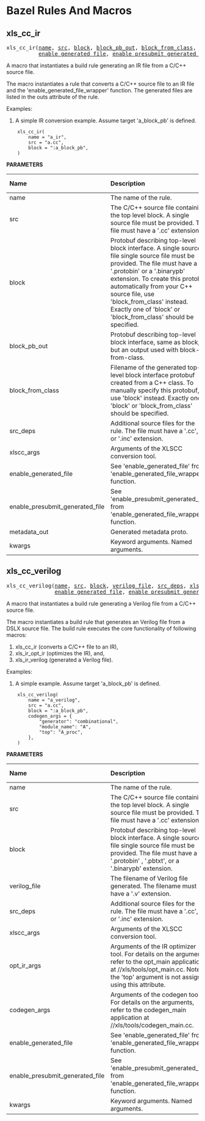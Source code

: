 <!-- DO NOT EDIT THIS FILE -->
<!-- Generated with Stardoc: http://skydoc.bazel.build -->

# Bazel Rules And Macros

<!-- DO NOT REMOVE! Placeholder for TOC. -->

<a id="xls_cc_ir"></a>

## xls_cc_ir

<pre>
xls_cc_ir(<a href="#xls_cc_ir-name">name</a>, <a href="#xls_cc_ir-src">src</a>, <a href="#xls_cc_ir-block">block</a>, <a href="#xls_cc_ir-block_pb_out">block_pb_out</a>, <a href="#xls_cc_ir-block_from_class">block_from_class</a>, <a href="#xls_cc_ir-src_deps">src_deps</a>, <a href="#xls_cc_ir-xlscc_args">xlscc_args</a>,
          <a href="#xls_cc_ir-enable_generated_file">enable_generated_file</a>, <a href="#xls_cc_ir-enable_presubmit_generated_file">enable_presubmit_generated_file</a>, <a href="#xls_cc_ir-metadata_out">metadata_out</a>, <a href="#xls_cc_ir-kwargs">kwargs</a>)
</pre>

A macro that instantiates a build rule generating an IR file from a C/C++ source file.

The macro instantiates a rule that converts a C/C++ source file to an IR
file and the 'enable_generated_file_wrapper' function. The generated files
are listed in the outs attribute of the rule.

Examples:

1) A simple IR conversion example. Assume target 'a_block_pb' is defined.

```
    xls_cc_ir(
        name = "a_ir",
        src = "a.cc",
        block = ":a_block_pb",
    )
```


**PARAMETERS**


| Name  | Description | Default Value |
| :------------- | :------------- | :------------- |
| <a id="xls_cc_ir-name"></a>name |  The name of the rule.   |  none |
| <a id="xls_cc_ir-src"></a>src |  The C/C++ source file containing the top level block. A single source file must be provided. The file must have a '.cc' extension.   |  none |
| <a id="xls_cc_ir-block"></a>block |  Protobuf describing top-level block interface. A single source file single source file must be provided. The file must have a '.protobin' or a '.binarypb' extension. To create this protobuf automatically from your C++ source file, use 'block_from_class' instead. Exactly one of 'block' or 'block_from_class' should be specified.   |  <code>None</code> |
| <a id="xls_cc_ir-block_pb_out"></a>block_pb_out |  Protobuf describing top-level block interface, same as block, but an output used with block-from-class.   |  <code>None</code> |
| <a id="xls_cc_ir-block_from_class"></a>block_from_class |  Filename of the generated top-level block interface protobuf created from a C++ class. To manually specify this protobuf, use 'block' instead. Exactly one of 'block' or 'block_from_class' should be specified.   |  <code>None</code> |
| <a id="xls_cc_ir-src_deps"></a>src_deps |  Additional source files for the rule. The file must have a '.cc', '.h' or '.inc' extension.   |  <code>[]</code> |
| <a id="xls_cc_ir-xlscc_args"></a>xlscc_args |  Arguments of the XLSCC conversion tool.   |  <code>{}</code> |
| <a id="xls_cc_ir-enable_generated_file"></a>enable_generated_file |  See 'enable_generated_file' from 'enable_generated_file_wrapper' function.   |  <code>True</code> |
| <a id="xls_cc_ir-enable_presubmit_generated_file"></a>enable_presubmit_generated_file |  See 'enable_presubmit_generated_file' from 'enable_generated_file_wrapper' function.   |  <code>False</code> |
| <a id="xls_cc_ir-metadata_out"></a>metadata_out |  Generated metadata proto.   |  <code>None</code> |
| <a id="xls_cc_ir-kwargs"></a>kwargs |  Keyword arguments. Named arguments.   |  none |


<a id="xls_cc_verilog"></a>

## xls_cc_verilog

<pre>
xls_cc_verilog(<a href="#xls_cc_verilog-name">name</a>, <a href="#xls_cc_verilog-src">src</a>, <a href="#xls_cc_verilog-block">block</a>, <a href="#xls_cc_verilog-verilog_file">verilog_file</a>, <a href="#xls_cc_verilog-src_deps">src_deps</a>, <a href="#xls_cc_verilog-xlscc_args">xlscc_args</a>, <a href="#xls_cc_verilog-opt_ir_args">opt_ir_args</a>, <a href="#xls_cc_verilog-codegen_args">codegen_args</a>,
               <a href="#xls_cc_verilog-enable_generated_file">enable_generated_file</a>, <a href="#xls_cc_verilog-enable_presubmit_generated_file">enable_presubmit_generated_file</a>, <a href="#xls_cc_verilog-kwargs">kwargs</a>)
</pre>

A macro that instantiates a build rule generating a Verilog file from a C/C++ source file.

The macro instantiates a build rule that generates an Verilog file from
a DSLX source file. The build rule executes the core functionality of
following macros:

1. xls_cc_ir (converts a C/C++ file to an IR),
1. xls_ir_opt_ir (optimizes the IR), and,
1. xls_ir_verilog (generated a Verilog file).

Examples:

1) A simple example. Assume target 'a_block_pb' is defined.

```
    xls_cc_verilog(
        name = "a_verilog",
        src = "a.cc",
        block = ":a_block_pb",
        codegen_args = {
            "generator": "combinational",
            "module_name": "A",
            "top": "A_proc",
        },
    )
```


**PARAMETERS**


| Name  | Description | Default Value |
| :------------- | :------------- | :------------- |
| <a id="xls_cc_verilog-name"></a>name |  The name of the rule.   |  none |
| <a id="xls_cc_verilog-src"></a>src |  The C/C++ source file containing the top level block. A single source file must be provided. The file must have a '.cc' extension.   |  none |
| <a id="xls_cc_verilog-block"></a>block |  Protobuf describing top-level block interface. A single source file single source file must be provided. The file must have a '.protobin' , '.pbtxt', or a '.binarypb' extension.   |  none |
| <a id="xls_cc_verilog-verilog_file"></a>verilog_file |  The filename of Verilog file generated. The filename must have a '.v' extension.   |  none |
| <a id="xls_cc_verilog-src_deps"></a>src_deps |  Additional source files for the rule. The file must have a '.cc', '.h' or '.inc' extension.   |  <code>[]</code> |
| <a id="xls_cc_verilog-xlscc_args"></a>xlscc_args |  Arguments of the XLSCC conversion tool.   |  <code>{}</code> |
| <a id="xls_cc_verilog-opt_ir_args"></a>opt_ir_args |  Arguments of the IR optimizer tool. For details on the arguments, refer to the opt_main application at //xls/tools/opt_main.cc. Note: the 'top' argument is not assigned using this attribute.   |  <code>{}</code> |
| <a id="xls_cc_verilog-codegen_args"></a>codegen_args |  Arguments of the codegen tool. For details on the arguments, refer to the codegen_main application at //xls/tools/codegen_main.cc.   |  <code>{}</code> |
| <a id="xls_cc_verilog-enable_generated_file"></a>enable_generated_file |  See 'enable_generated_file' from 'enable_generated_file_wrapper' function.   |  <code>True</code> |
| <a id="xls_cc_verilog-enable_presubmit_generated_file"></a>enable_presubmit_generated_file |  See 'enable_presubmit_generated_file' from 'enable_generated_file_wrapper' function.   |  <code>False</code> |
| <a id="xls_cc_verilog-kwargs"></a>kwargs |  Keyword arguments. Named arguments.   |  none |



